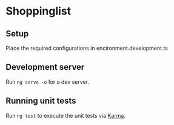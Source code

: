 # Shoppinglist

## Setup
Place the required configurations in encironment.development.ts

## Development server

Run `ng serve -o` for a dev server.

## Running unit tests

Run `ng test` to execute the unit tests via [Karma](https://karma-runner.github.io).
